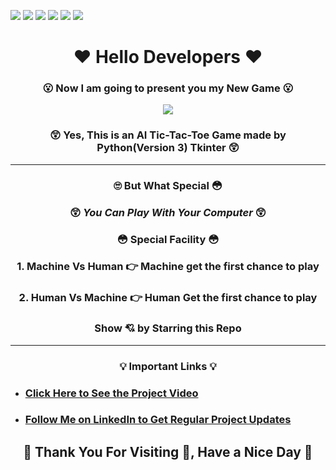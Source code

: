 ![](https://img.shields.io/badge/Programming_Language-Python-blue.svg)
![](https://img.shields.io/badge/Tool_Used-Tkinter-gold.svg)
![](https://img.shields.io/badge/Game-Tic_Tac_Toe-yellow.svg)
![](https://img.shields.io/badge/Mode-AI-orange.svg)
![](https://img.shields.io/badge/Python_Version-3.7-brown.svg)
![](https://img.shields.io/badge/Status-Complete-green.svg)

<h1 align="center"> ❤️ Hello Developers ❤️  </h1>

### <p align="center">  	😮 Now I am going to present you my New Game 	😮 </p>

<p align="center"><img src="game_gif.gif"></p>

###  <p align="center">	😲 Yes, This is an AI Tic-Tac-Toe Game made by Python(Version 3) Tkinter 	😲</p>

---

<h3 align="center"><b>🙄 But What Special 😳</b></h3>

<h3 align="center"> 😲 <i>You Can Play With Your Computer</i> 😲 </h3>
<h3 align="center">	😳<b> Special Facility</b> 😳</h3>
<h3 align="center">1. Machine Vs Human 👉  Machine get the first chance to play</h3>
<h3 align="center">2. Human Vs Machine 👉  Human Get the first chance to play</h3>
<h3 align="center"><b>Show 💘 by Starring this Repo</b></h3>

---
<h3 align="center">💡 <b>Important Links</b> 💡</h3>

- ### [Click Here to See the Project Video](https://youtu.be/eDpWs09ZGvI)

- ### [Follow Me on LinkedIn to Get Regular Project Updates](https://www.linkedin.com/in/samarpan-dasgupta-4aa1061b0/ "LCO")

<h2 align="center"><b>🧡 Thank You For Visiting 🙏, Have a Nice Day 🧡</b></h2>